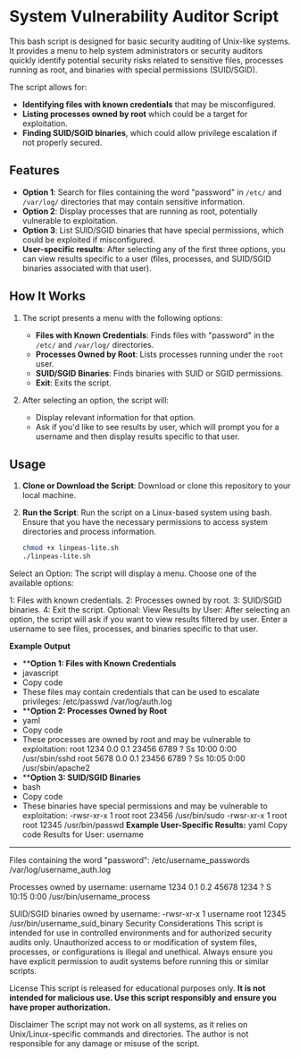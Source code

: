 # System Vulnerability Auditor Script

This bash script is designed for basic security auditing of Unix-like systems. It provides a menu to help system administrators or security auditors quickly identify potential security risks related to sensitive files, processes running as root, and binaries with special permissions (SUID/SGID). 

The script allows for:
- **Identifying files with known credentials** that may be misconfigured.
- **Listing processes owned by root** which could be a target for exploitation.
- **Finding SUID/SGID binaries**, which could allow privilege escalation if not properly secured.

## Features

- **Option 1**: Search for files containing the word "password" in `/etc/` and `/var/log/` directories that may contain sensitive information.
- **Option 2**: Display processes that are running as root, potentially vulnerable to exploitation.
- **Option 3**: List SUID/SGID binaries that have special permissions, which could be exploited if misconfigured.
- **User-specific results**: After selecting any of the first three options, you can view results specific to a user (files, processes, and SUID/SGID binaries associated with that user).

## How It Works

1. The script presents a menu with the following options:
   - **Files with Known Credentials**: Finds files with "password" in the `/etc/` and `/var/log/` directories.
   - **Processes Owned by Root**: Lists processes running under the `root` user.
   - **SUID/SGID Binaries**: Finds binaries with SUID or SGID permissions.
   - **Exit**: Exits the script.

2. After selecting an option, the script will:
   - Display relevant information for that option.
   - Ask if you'd like to see results by user, which will prompt you for a username and then display results specific to that user.

## Usage

1. **Clone or Download the Script**:
   Download or clone this repository to your local machine.

2. **Run the Script**:
   Run the script on a Linux-based system using bash. Ensure that you have the necessary permissions to access system directories and process information.

   ```bash
   chmod +x linpeas-lite.sh
   ./linpeas-lite.sh
Select an Option: The script will display a menu. Choose one of the available options:

1: Files with known credentials.
2: Processes owned by root.
3: SUID/SGID binaries.
4: Exit the script.
Optional: View Results by User: After selecting an option, the script will ask if you want to view results filtered by user. Enter a username to see files, processes, and binaries specific to that user.

**Example Output**
- ****Option 1: Files with Known Credentials**
- javascript
- Copy code
- These files may contain credentials that can be used to escalate privileges:
/etc/passwd
/var/log/auth.log
- ****Option 2: Processes Owned by Root**
- yaml
- Copy code
- These processes are owned by root and may be vulnerable to exploitation:
root       1234  0.0  0.1  23456  6789 ?        Ss   10:00   0:00 /usr/sbin/sshd
root       5678  0.0  0.1  23456  6789 ?        Ss   10:05   0:00 /usr/sbin/apache2
- ****Option 3: SUID/SGID Binaries**
- bash
- Copy code
- These binaries have special permissions and may be vulnerable to exploitation:
-rwsr-xr-x 1 root root 23456 /usr/bin/sudo
-rwsr-xr-x 1 root root 12345 /usr/bin/passwd
**Example User-Specific Results:**
yaml
Copy code
Results for User: username
------------------
Files containing the word "password":
/etc/username_passwords
/var/log/username_auth.log

Processes owned by username:
username   1234  0.1  0.2  45678  1234 ?        S    10:15   0:00 /usr/bin/username_process

SUID/SGID binaries owned by username:
-rwsr-xr-x 1 username root 12345 /usr/bin/username_suid_binary
Security Considerations
This script is intended for use in controlled environments and for authorized security audits only. Unauthorized access to or modification of system files, processes, or configurations is illegal and unethical. Always ensure you have explicit permission to audit systems before running this or similar scripts.

License
This script is released for educational purposes only. **It is not intended for malicious use. Use this script responsibly and ensure you have proper authorization.**

Disclaimer
The script may not work on all systems, as it relies on Unix/Linux-specific commands and directories.
The author is not responsible for any damage or misuse of the script.
